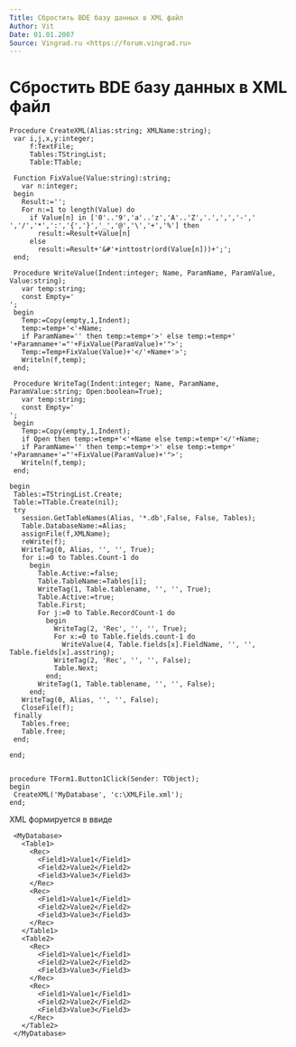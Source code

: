 ```yaml
---
Title: Сбростить BDE базу данных в XML файл
Author: Vit
Date: 01.01.2007
Source: Vingrad.ru <https://forum.vingrad.ru>
---
```



Сбростить BDE базу данных в XML файл
====================================

    Procedure CreateXML(Alias:string; XMLName:string);
     var i,j,x,y:integer;
         f:TextFile;
         Tables:TStringList;
         Table:TTable;
     
     Function FixValue(Value:string):string;
       var n:integer;
     begin
       Result:='';
       For n:=1 to length(Value) do
         if Value[n] in ['0'..'9','a'..'z','A'..'Z','.',',','-',' ','/','*',':','{','}','_','@','\','+','%'] then
           result:=Result+Value[n]
         else
           result:=Result+'&#'+inttostr(ord(Value[n]))+';';
     end;
     
     Procedure WriteValue(Indent:integer; Name, ParamName, ParamValue, Value:string);
       var temp:string;
       const Empty='                                                             ';
     begin
       Temp:=Copy(empty,1,Indent);
       temp:=temp+'<'+Name;
       if ParamName='' then temp:=temp+'>' else temp:=temp+' '+Paramname+'="'+FixValue(ParamValue)+'">';
       Temp:=Temp+FixValue(Value)+'</'+Name+'>';
       Writeln(f,temp);
     end;
     
     Procedure WriteTag(Indent:integer; Name, ParamName, ParamValue:string; Open:boolean=True);
       var temp:string;
       const Empty='                                                             ';
     begin
       Temp:=Copy(empty,1,Indent);
       if Open then temp:=temp+'<'+Name else temp:=temp+'</'+Name;
       if ParamName='' then temp:=temp+'>' else temp:=temp+' '+Paramname+'="'+FixValue(ParamValue)+'">';
       Writeln(f,temp);
     end;
     
    begin
     Tables:=TStringList.Create;
     Table:=TTable.Create(nil);
     try
       session.GetTableNames(Alias, '*.db',False, False, Tables);
       Table.DatabaseName:=Alias;
       assignFile(f,XMLName);
       reWrite(f);
       WriteTag(0, Alias, '', '', True);
       for i:=0 to Tables.Count-1 do
         begin
           Table.Active:=false;
           Table.TableName:=Tables[i];
           WriteTag(1, Table.tablename, '', '', True);
           Table.Active:=true;
           Table.First;
           For j:=0 to Table.RecordCount-1 do
             begin
               WriteTag(2, 'Rec', '', '', True);
               For x:=0 to Table.fields.count-1 do  
                 WriteValue(4, Table.fields[x].FieldName, '', '', Table.fields[x].asstring);
               WriteTag(2, 'Rec', '', '', False);
               Table.Next;
             end;
           WriteTag(1, Table.tablename, '', '', False);
         end;
       WriteTag(0, Alias, '', '', False);
       CloseFile(f);
     finally
       Tables.free;
       Table.free;
     end;
     
    end;
     
     
    procedure TForm1.Button1Click(Sender: TObject);
    begin
     CreateXML('MyDatabase', 'c:\XMLFile.xml');
    end;

XML формируется в ввиде

     <MyDatabase>
       <Table1>
         <Rec>
           <Field1>Value1</Field1>
           <Field2>Value2</Field2>
           <Field3>Value3</Field3>
         </Rec>
         <Rec>
           <Field1>Value1</Field1>
           <Field2>Value2</Field2>
           <Field3>Value3</Field3>
         </Rec>
       </Table1>
       <Table2>
         <Rec>
           <Field1>Value1</Field1>
           <Field2>Value2</Field2>
           <Field3>Value3</Field3>
         </Rec>
         <Rec>
           <Field1>Value1</Field1>
           <Field2>Value2</Field2>
           <Field3>Value3</Field3>
         </Rec>
       </Table2>
     </MyDatabase>

